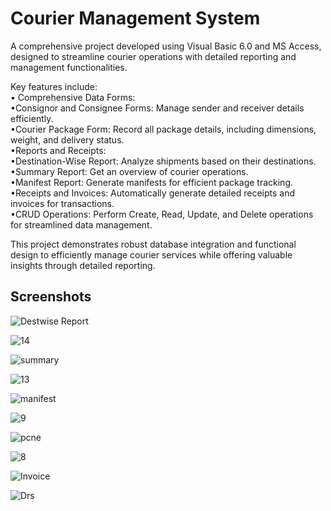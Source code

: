 # Courier Management System

A comprehensive project developed using Visual Basic 6.0 and MS Access, designed to streamline courier operations with detailed reporting and management functionalities.<br>


Key features include:<br>
• Comprehensive Data Forms:<br>
•Consignor and Consignee Forms: Manage sender and receiver details efficiently.<br>
•Courier Package Form: Record all package details, including dimensions, weight, and delivery status.<br>
•Reports and Receipts:<br>
•Destination-Wise Report: Analyze shipments based on their destinations.<br>
•Summary Report: Get an overview of courier operations.<br>
•Manifest Report: Generate manifests for efficient package tracking.<br>
•Receipts and Invoices: Automatically generate detailed receipts and invoices for transactions.<br>
•CRUD Operations: Perform Create, Read, Update, and Delete operations for streamlined data management.<br>

This project demonstrates robust database integration and functional design to efficiently manage courier services while offering valuable insights through detailed reporting.<br>


## Screenshots


![Destwise Report](https://github.com/arihantjain-aj/Courier-MgmtSys/assets/121403074/15226fc5-f1ed-43e2-a23b-c8fd64bae153)

![14](https://github.com/arihantjain-aj/Courier-MgmtSys/assets/121403074/bb17205b-c54b-443a-854a-8864cfd57533)

![summary](https://github.com/arihantjain-aj/Courier-MgmtSys/assets/121403074/77be32fb-45bf-4931-9cbe-93ce49a2eb49)

![13](https://github.com/arihantjain-aj/Courier-MgmtSys/assets/121403074/8f87abd0-54d1-4e1b-9b95-c1456ff119bf)

![manifest](https://github.com/arihantjain-aj/Courier-MgmtSys/assets/121403074/c98a63c9-3b34-4ded-9ee6-982ddbbeb6e5)

![9](https://github.com/arihantjain-aj/Courier-MgmtSys/assets/121403074/730d1ee6-cf70-47e8-8cfe-fa185ab52cb7)

![pcne](https://github.com/arihantjain-aj/Courier-MgmtSys/assets/121403074/54ab26b9-43be-4e3c-8b31-e2b124a8980e)

![8](https://github.com/arihantjain-aj/Courier-MgmtSys/assets/121403074/00c3c4e8-c924-4460-a8af-5b11cc202852)

![Invoice](https://github.com/arihantjain-aj/Courier-MgmtSys/assets/121403074/8e37fb20-380d-4907-8510-08af559b09c2)

![Drs](https://github.com/arihantjain-aj/Courier-MgmtSys/assets/121403074/79d3c5ef-4ddb-44a1-ae51-2401a5f877cd)
